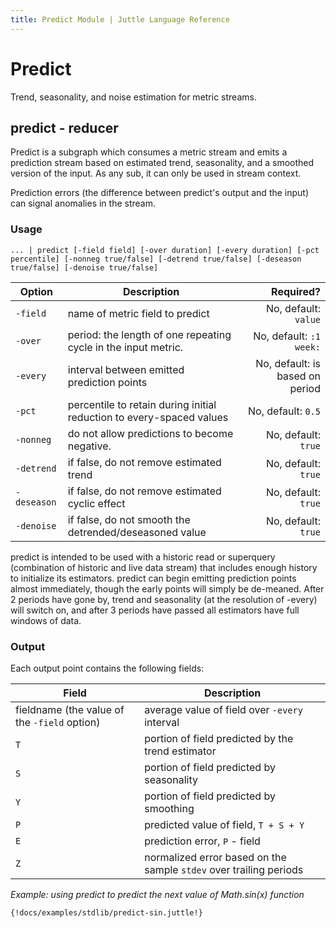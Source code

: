 ```yaml
---
title: Predict Module | Juttle Language Reference
---
```


# Predict

Trend, seasonality, and noise estimation for metric streams.

## predict - reducer

Predict is a subgraph which consumes a metric stream and emits a prediction stream based on estimated trend, seasonality, and a smoothed version of the input. As any sub, it can only be used in stream context.

Prediction errors (the difference between predict's output and the input) can
signal anomalies in the stream.

### Usage

```
... | predict [-field field] [-over duration] [-every duration] [-pct percentile] [-nonneg true/false] [-detrend true/false] [-deseason true/false] [-denoise true/false]
```

Option       |                           Description                                | Required?
------------ | -------------------------------------------------------------------- | ---------:
`-field`     | name of metric field to predict                                      | No, default: `value`
`-over`      | period: the length of one repeating cycle in the input metric.       | No, default: `:1 week:`
`-every`     | interval between emitted prediction points                           | No, default: is based on period
`-pct`       | percentile to retain during initial reduction to every-spaced values | No, default: `0.5`
`-nonneg`    | do not allow predictions to become negative.                         | No, default: `true`
`-detrend`   | if false, do not remove estimated trend                              | No, default: `true`
`-deseason`  | if false, do not remove estimated cyclic effect                      | No, default: `true`
`-denoise`   | if false, do not smooth the detrended/deseasoned value               | No, default: `true`

predict is intended to be used with a historic read or superquery (combination of historic and live data stream) that includes
enough history to initialize its estimators. predict can begin emitting
prediction points almost immediately, though the early points will simply be
de-meaned. After 2 periods have gone by, trend and seasonality (at the
resolution of -every) will switch on, and after 3 periods have passed all
estimators have full windows of data.

### Output

Each output point contains the following fields:

Field    |                          Description
-------- | ----------------------------------------------------------------
fieldname (the value of the `-field` option) | average value of field over `-every` interval
`T`      | portion of field predicted by the trend estimator
`S`      | portion of field predicted by seasonality
`Y`      | portion of field predicted by smoothing
`P`      | predicted value of field, `T + S + Y`
`E`      | prediction error, `P` - field
`Z`      | normalized error based on the sample `stdev` over trailing periods

_Example: using predict to predict the next value of Math.sin(x) function_

```
{!docs/examples/stdlib/predict-sin.juttle!}
```
